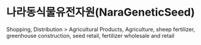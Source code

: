 # 나라동식물유전자원(NaraGeneticSeed)
Shopping, Distribution > Agricultural Products, Agriculture, sheep fertilizer, greenhouse construction, seed retail, fertilizer wholesale and retail
